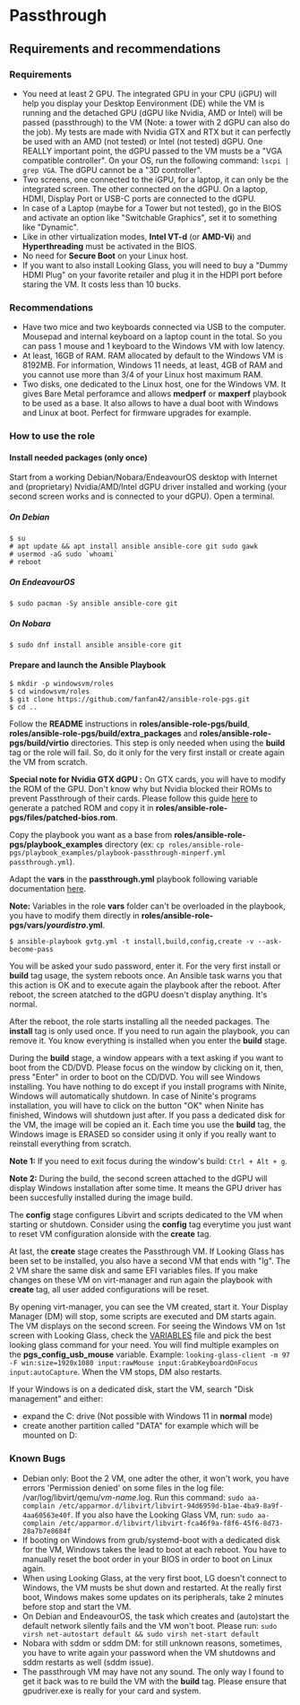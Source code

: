 # Passthrough

## Requirements and recommendations

### Requirements

* You need at least 2 GPU. The integrated GPU in your CPU (iGPU) will help you display your Desktop Eenvironment (DE) while the VM is running and the detached GPU (dGPU like Nvidia, AMD or Intel) will be passed (passthrough) to the VM (Note: a tower with 2 dGPU can also do the job). My tests are made with Nvidia GTX and RTX but it can perfectly be used with an AMD (not tested) or Intel (not tested) dGPU. One REALLY important point, the dGPU passed to the VM musts be a "VGA compatible controller". On your OS, run the following command: `lscpi | grep VGA`. The dGPU cannot be a "3D controller".
* Two screens, one connected to the iGPU, for a laptop, it can only be the integrated screen. The other connected on the dGPU. On a laptop, HDMI, Display Port or USB-C ports are connected to the dGPU.
* In case of a Laptop (maybe for a Tower but not tested), go in the BIOS and activate an option like "Switchable Graphics", set it to something like "Dynamic".
* Like in other virtualization modes, **Intel VT-d** (or **AMD-Vi**) and **Hyperthreading** must be activated in the BIOS.
* No need for **Secure Boot** on your Linux host.
* If you want to also install Looking Glass, you will need to buy a "Dummy HDMI Plug" on your favorite retailer and plug it in the HDPI port before staring the VM. It costs less than 10 bucks.

### Recommendations

* Have two mice and two keyboards connected via USB to the computer. Mousepad and internal keyboard on a laptop count in the total. So you can pass 1 mouse and 1 keyboard to the Windows VM with low latency.
* At least, 16GB of RAM. RAM allocated by default to the Windows VM is 8192MB. For information, Windows 11 needs, at least, 4GB of RAM and you cannot use more than 3/4 of your Linux host maximum RAM.
* Two disks, one dedicated to the Linux host, one for the Windows VM. It gives Bare Metal perforamce and allows **medperf** or **maxperf** playbook to be used as a base. It also allows to have a dual boot with Windows and Linux at boot. Perfect for firmware upgrades for example.

### How to use the role

#### Install needed packages (only once)

Start from a working Debian/Nobara/EndeavourOS desktop with Internet and (proprietary) Nvidia/AMD/Intel dGPU driver installed and working (your second screen works and is connected to your dGPU). Open a terminal.

##### On Debian

```shell
$ su
# apt update && apt install ansible ansible-core git sudo gawk
# usermod -aG sudo `whoami`
# reboot
```

##### On EndeavourOS

```shell
$ sudo pacman -Sy ansible ansible-core git
```

##### On Nobara

```shell
$ sudo dnf install ansible ansible-core git
```

#### Prepare and launch the Ansible Playbook

```shell
$ mkdir -p windowsvm/roles
$ cd windowsvm/roles
$ git clone https://github.com/fanfan42/ansible-role-pgs.git
$ cd ..
```

Follow the **README** instructions in **roles/ansible-role-pgs/build**, **roles/ansible-role-pgs/build/extra_packages** and **roles/ansible-role-pgs/build/virtio** directories. This step is only needed when using the **build** tag or the role will fail. So, do it only for the very first install or create again the VM from scratch.

**Special note for Nvidia GTX dGPU :** On GTX cards, you will have to modify the ROM of the GPU. Don't know why but Nvidia blocked their ROMs to prevent Passthrough of their cards. Please follow this guide [here](PATCH_NVIDIA_FW.md) to generate a patched ROM and copy it in **roles/ansible-role-pgs/files/patched-bios.rom**. 

Copy the playbook you want as a base from **roles/ansible-role-pgs/playbook_examples** directory (ex: `cp roles/ansible-role-pgs/playbook_examples/playbook-passthrough-minperf.yml passthrough.yml`).

Adapt the **vars** in the **passthrough.yml** playbook following variable documentation [here](VARIABLES.md).

**Note:** Variables in the role **vars** folder can't be overloaded in the playbook, you have to modify them directly in **roles/ansible-role-pgs/vars/*yourdistro*.yml**.

```shell
$ ansible-playbook gvtg.yml -t install,build,config,create -v --ask-become-pass
```

You will be asked your sudo password, enter it. For the very first install or **build** tag usage, the system reboots once. An Ansible task warns you that this action is OK and to execute again the playbook after the reboot. After reboot, the screen atatched to the dGPU doesn't display anything. It's normal.

After the reboot, the role starts installing all the needed packages. The **install** tag is only used once. If you need to run again the playbook, you can remove it. You know everything is installed when you enter the **build** stage.

During the **build** stage, a window appears with a text asking if you want to boot from the CD/DVD. Please focus on the window by clicking on it, then, press "Enter" in order to boot on the CD/DVD. You will see Windows installing. You have nothing to do except if you install programs with Ninite, Windows will automatically shutdown. In case of Ninite's programs installation, you will have to click on the button "OK" when Ninite has finished, Windows will shutdown just after. If you pass a dedicated disk for the VM, the image will be copied an it. Each time you use the **build** tag, the Windows image is ERASED so consider using it only if you really want to reinstall everything from scratch.

**Note 1:** If you need to exit focus during the window's build: `Ctrl + Alt + g`.

**Note 2:** During the build, the second screen attached to the dGPU will display Windows installation after some time. It means the GPU driver has been succesfully installed during the image build.

The **config** stage configures Libvirt and scripts dedicated to the VM when starting or shutdown. Consider using the **config** tag everytime you just want to reset VM configuration alonside with the **create** tag.

At last, the **create** stage creates the Passthrough VM. If Looking Glass has been set to be installed, you also have a second VM that ends with "lg". The 2 VM share the same disk and same EFI variables files. If you make changes on these VM on virt-manager and run again the playbook with **create** tag, all user added configurations will be reset.

By opening virt-manager, you can see the VM created, start it. Your Display Manager (DM) will stop, some scripts are executed and DM starts again. The VM displays on the second screen. For seeing the Windows VM on 1st screen with Looking Glass, check the [VARIABLES](VARIABLES.md) file and pick the best looking glass command for your need. You will find multiple examples on the **pgs_config_usb_mouse** variable. Example: `looking-glass-client -m 97 -F win:size=1920x1080 input:rawMouse input:GrabKeyboardOnFocus input:autoCapture`. When the VM stops, DM also restarts.

If your Windows is on a dedicated disk, start the VM, search "Disk management" and either:
* expand the C: drive (Not possible with Windows 11 in **normal** mode)
* create another partition called "DATA" for example which will be mounted on D:

### Known Bugs

* Debian only: Boot the 2 VM, one adter the other, it won't work, you have errors 'Permission denied' on some files in the log file: /var/log/libvirt/qemu/*vm-name*.log. Run this command: `sudo aa-complain /etc/apparmor.d/libvirt/libvirt-94d6959d-b1ae-4ba9-8a9f-4aa60563e40f`. If you also have the Looking Glass VM, run: `sudo aa-complain /etc/apparmor.d/libvirt/libvirt-fca46f9a-f8f6-45f6-8d73-28a7b7e8684f`
* If booting on Windows from grub/systemd-boot with a dedicated disk for the VM, Windows takes the lead to boot at each reboot. You have to manually reset the boot order in your BIOS in order to boot on Linux again.
* When using Looking Glass, at the very first boot, LG doesn't connect to Windows, the VM musts be shut down and restarted. At the really first boot, Windows makes some updates on its peripherals, take 2 minutes before stop and start the VM.
* On Debian and EndeavourOS, the task which creates and (auto)start the default network silently fails and the VM won't boot. Please run: `sudo virsh net-autostart default && sudo virsh net-start default`
* Nobara with sddm or sddm DM: for still unknown reasons, sometimes, you have to write again your password when the VM shutdowns and sddm restarts as well (sddm issue).
* The passthrough VM may have not any sound. The only way I found to get it back was to re build the VM with the **build** tag. Please ensure that gpudriver.exe is really for your card and system.
